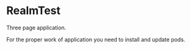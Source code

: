 # RealmTest
Three page application.

For the proper work of application you need to install and update pods.
